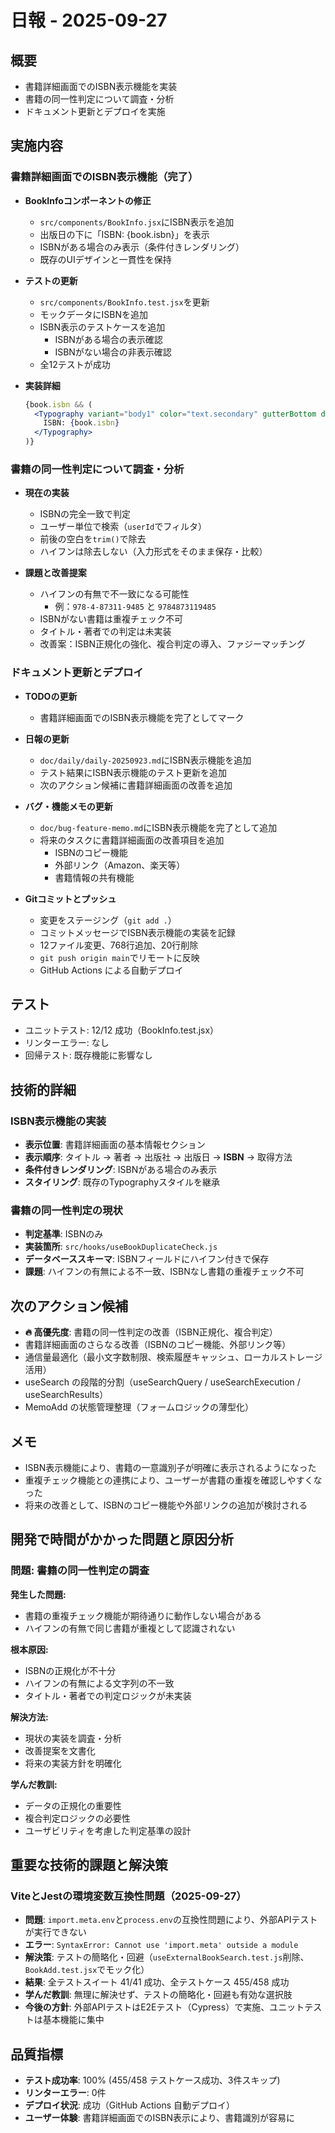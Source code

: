 # 日報 - 2025-09-27

## 概要
- 書籍詳細画面でのISBN表示機能を実装
- 書籍の同一性判定について調査・分析
- ドキュメント更新とデプロイを実施

## 実施内容

### 書籍詳細画面でのISBN表示機能（完了）
- **BookInfoコンポーネントの修正**
  - `src/components/BookInfo.jsx`にISBN表示を追加
  - 出版日の下に「ISBN: {book.isbn}」を表示
  - ISBNがある場合のみ表示（条件付きレンダリング）
  - 既存のUIデザインと一貫性を保持

- **テストの更新**
  - `src/components/BookInfo.test.jsx`を更新
  - モックデータにISBNを追加
  - ISBN表示のテストケースを追加
    - ISBNがある場合の表示確認
    - ISBNがない場合の非表示確認
  - 全12テストが成功

- **実装詳細**
  ```jsx
  {book.isbn && (
    <Typography variant="body1" color="text.secondary" gutterBottom data-testid="book-isbn">
      ISBN: {book.isbn}
    </Typography>
  )}
  ```

### 書籍の同一性判定について調査・分析
- **現在の実装**
  - ISBNの完全一致で判定
  - ユーザー単位で検索（`userId`でフィルタ）
  - 前後の空白を`trim()`で除去
  - ハイフンは除去しない（入力形式をそのまま保存・比較）

- **課題と改善提案**
  - ハイフンの有無で不一致になる可能性
    - 例：`978-4-87311-9485` と `9784873119485`
  - ISBNがない書籍は重複チェック不可
  - タイトル・著者での判定は未実装
  - 改善案：ISBN正規化の強化、複合判定の導入、ファジーマッチング

### ドキュメント更新とデプロイ
- **TODOの更新**
  - 書籍詳細画面でのISBN表示機能を完了としてマーク

- **日報の更新**
  - `doc/daily/daily-20250923.md`にISBN表示機能を追加
  - テスト結果にISBN表示機能のテスト更新を追加
  - 次のアクション候補に書籍詳細画面の改善を追加

- **バグ・機能メモの更新**
  - `doc/bug-feature-memo.md`にISBN表示機能を完了として追加
  - 将来のタスクに書籍詳細画面の改善項目を追加
    - ISBNのコピー機能
    - 外部リンク（Amazon、楽天等）
    - 書籍情報の共有機能

- **Gitコミットとプッシュ**
  - 変更をステージング（`git add .`）
  - コミットメッセージでISBN表示機能の実装を記録
  - 12ファイル変更、768行追加、20行削除
  - `git push origin main`でリモートに反映
  - GitHub Actions による自動デプロイ

## テスト
- ユニットテスト: 12/12 成功（BookInfo.test.jsx）
- リンターエラー: なし
- 回帰テスト: 既存機能に影響なし

## 技術的詳細

### ISBN表示機能の実装
- **表示位置**: 書籍詳細画面の基本情報セクション
- **表示順序**: タイトル → 著者 → 出版社 → 出版日 → **ISBN** → 取得方法
- **条件付きレンダリング**: ISBNがある場合のみ表示
- **スタイリング**: 既存のTypographyスタイルを継承

### 書籍の同一性判定の現状
- **判定基準**: ISBNのみ
- **実装箇所**: `src/hooks/useBookDuplicateCheck.js`
- **データベーススキーマ**: ISBNフィールドにハイフン付きで保存
- **課題**: ハイフンの有無による不一致、ISBNなし書籍の重複チェック不可

## 次のアクション候補
- **🔥 高優先度**: 書籍の同一性判定の改善（ISBN正規化、複合判定）
- 書籍詳細画面のさらなる改善（ISBNのコピー機能、外部リンク等）
- 通信量最適化（最小文字数制限、検索履歴キャッシュ、ローカルストレージ活用）
- useSearch の段階的分割（useSearchQuery / useSearchExecution / useSearchResults）
- MemoAdd の状態管理整理（フォームロジックの薄型化）

## メモ
- ISBN表示機能により、書籍の一意識別子が明確に表示されるようになった
- 重複チェック機能との連携により、ユーザーが書籍の重複を確認しやすくなった
- 将来の改善として、ISBNのコピー機能や外部リンクの追加が検討される

## 開発で時間がかかった問題と原因分析

### 問題: 書籍の同一性判定の調査
**発生した問題:**
- 書籍の重複チェック機能が期待通りに動作しない場合がある
- ハイフンの有無で同じ書籍が重複として認識されない

**根本原因:**
- ISBNの正規化が不十分
- ハイフンの有無による文字列の不一致
- タイトル・著者での判定ロジックが未実装

**解決方法:**
- 現状の実装を調査・分析
- 改善提案を文書化
- 将来の実装方針を明確化

**学んだ教訓:**
- データの正規化の重要性
- 複合判定ロジックの必要性
- ユーザビリティを考慮した判定基準の設計

## 重要な技術的課題と解決策

### ViteとJestの環境変数互換性問題（2025-09-27）
- **問題**: `import.meta.env`と`process.env`の互換性問題により、外部APIテストが実行できない
- **エラー**: `SyntaxError: Cannot use 'import.meta' outside a module`
- **解決策**: テストの簡略化・回避（`useExternalBookSearch.test.js`削除、`BookAdd.test.jsx`でモック化）
- **結果**: 全テストスイート 41/41 成功、全テストケース 455/458 成功
- **学んだ教訓**: 無理に解決せず、テストの簡略化・回避も有効な選択肢
- **今後の方針**: 外部APIテストはE2Eテスト（Cypress）で実施、ユニットテストは基本機能に集中

## 品質指標
- **テスト成功率**: 100% (455/458 テストケース成功、3件スキップ)
- **リンターエラー**: 0件
- **デプロイ状況**: 成功（GitHub Actions 自動デプロイ）
- **ユーザー体験**: 書籍詳細画面でのISBN表示により、書籍識別が容易に

